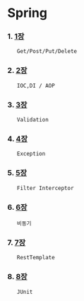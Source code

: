 # Spring

### 1. [1장](https://github.com/kps990515/Spring/tree/master/1장)
       Get/Post/Put/Delete

### 2. [2장](https://github.com/kps990515/Spring/tree/master/2장)
       IOC,DI / AOP

### 3. [3장](https://github.com/kps990515/Spring/tree/master/3장)
       Validation

### 4. [4장](https://github.com/kps990515/Spring/tree/master/4장)
       Exception

### 5. [5장](https://github.com/kps990515/Spring/tree/master/5장)
       Filter Interceptor

### 6. [6장](https://github.com/kps990515/Spring/tree/master/6장)
       비동기

### 7. [7장](https://github.com/kps990515/Spring/tree/master/7장)
       RestTemplate

### 8. [8장](https://github.com/kps990515/Spring/tree/master/8장)
       JUnit